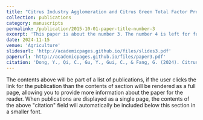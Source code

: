 ```yaml
---
title: "Citrus Industry Agglomeration and Citrus Green Total Factor Productivity in China: An Empirical Analysis Utilizing a Dynamic Spatial Durbin Model"
collection: publications
category: manuscripts
permalink: /publication/2015-10-01-paper-title-number-3
excerpt: 'This paper is about the number 3. The number 4 is left for future work.'
date: 2024-11-15
venue: 'Agriculture'
slidesurl: 'http://academicpages.github.io/files/slides3.pdf'
paperurl: 'http://academicpages.github.io/files/paper3.pdf'
citation: 'Dong, Y., Qi, C., Gu, Y., Gui, C., & Fang, G. (2024). Citrus Industry Agglomeration and Citrus Green Total Factor Productivity in China: An Empirical Analysis Utilizing a Dynamic Spatial Durbin Model. Agriculture, 14(11), 2059.'
---
```


The contents above will be part of a list of publications, if the user clicks the link for the publication than the contents of section will be rendered as a full page, allowing you to provide more information about the paper for the reader. When publications are displayed as a single page, the contents of the above "citation" field will automatically be included below this section in a smaller font.

